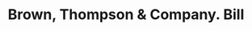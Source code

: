 ---
doi: 10.7916/D8MG91JF
date_other: '1880'
date_other_textual: 1880-1889
form: printed ephemera
genre:
- Invoices
name:
- Brown, Thompson & Company
object_in_context_url: https://biggert.cul.columbia.edu/items/view/ave_biggert_00069
subject_hierarchical_geographic:
- Hartford, Connecticut, United States
subject_name:
- Brown, Thompson & Company
title: Brown, Thompson & Company. Bill
sort_title: Brown, Thompson & Company. Bill
call_number: ave_biggert_00069
coordinates:
- 41.7625,-72.67416666666666
pid: ave_biggert_00069
identifiers: ave_biggert_00069
thumbnail: https://derivativo-3.library.columbia.edu/iiif/2/ldpd:342936/full/!256,256/0/native.jpg
permalink: "/items/ave_biggert_00069/"
layout: iiif-image-page
---